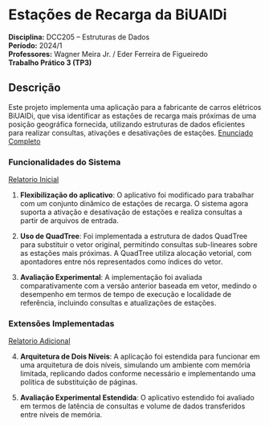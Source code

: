 # Estações de Recarga da BiUAIDi

**Disciplina:** DCC205 – Estruturas de Dados  
**Período:** 2024/1  
**Professores:** Wagner Meira Jr. / Eder Ferreira de Figueiredo  
**Trabalho Prático 3 (TP3)**  

## Descrição

Este projeto implementa uma aplicação para a fabricante de carros elétricos BiUAIDi, que visa identificar as estações de recarga mais próximas de uma posição geográfica fornecida, utilizando estruturas de dados eficientes para realizar consultas, ativações e desativações de estações.
[Enunciado Completo](./Enunciado.pdf)

### Funcionalidades do Sistema
[Relatorio Inicial](./Flexibilizacao+Quadtree/RelatorioInicial.pdf)

1. **Flexibilização do aplicativo**: O aplicativo foi modificado para trabalhar com um conjunto dinâmico de estações de recarga. O sistema agora suporta a ativação e desativação de estações e realiza consultas a partir de arquivos de entrada.
   
2. **Uso de QuadTree**: Foi implementada a estrutura de dados QuadTree para substituir o vetor original, permitindo consultas sub-lineares sobre as estações mais próximas. A QuadTree utiliza alocação vetorial, com apontadores entre nós representados como índices do vetor.

3. **Avaliação Experimental**: A implementação foi avaliada comparativamente com a versão anterior baseada em vetor, medindo o desempenho em termos de tempo de execução e localidade de referência, incluindo consultas e atualizações de estações.

### Extensões Implementadas
[Relatorio Adicional](./ExtensaoSMV/RelatorioSMV.pdf)

4. **Arquitetura de Dois Níveis**: A aplicação foi estendida para funcionar em uma arquitetura de dois níveis, simulando um ambiente com memória limitada, replicando dados conforme necessário e implementando uma política de substituição de páginas.

5. **Avaliação Experimental Estendida**: O aplicativo estendido foi avaliado em termos de latência de consultas e volume de dados transferidos entre níveis de memória.
